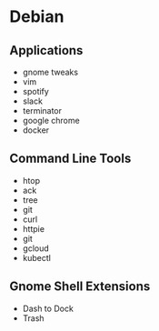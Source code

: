 # Debian

## Applications

- gnome tweaks
- vim
- spotify
- slack
- terminator
- google chrome
- docker

## Command Line Tools

- htop
- ack
- tree
- git
- curl
- httpie
- git
- gcloud
- kubectl

## Gnome Shell Extensions

- Dash to Dock
- Trash
